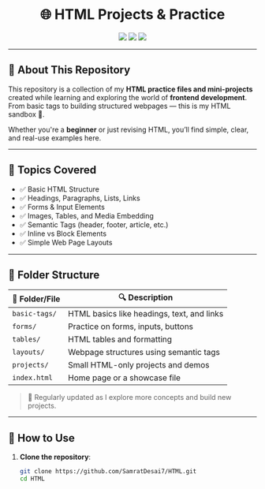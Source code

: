 <h1 align="center">🌐 HTML Projects & Practice</h1>

<p align="center">
  <img src="https://img.shields.io/github/repo-size/SamratDesai7/HTML?style=for-the-badge" />
  <img src="https://img.shields.io/github/languages/top/SamratDesai7/HTML?style=for-the-badge" />
  <img src="https://img.shields.io/github/last-commit/SamratDesai7/HTML?style=for-the-badge" />
</p>

---

## 📌 About This Repository

This repository is a collection of my **HTML practice files and mini-projects** created while learning and exploring the world of **frontend development**. From basic tags to building structured webpages — this is my HTML sandbox 🧪.

Whether you're a **beginner** or just revising HTML, you’ll find simple, clear, and real-use examples here.

---

## 🧱 Topics Covered

- ✅ Basic HTML Structure
- ✅ Headings, Paragraphs, Lists, Links
- ✅ Forms & Input Elements
- ✅ Images, Tables, and Media Embedding
- ✅ Semantic Tags (header, footer, article, etc.)
- ✅ Inline vs Block Elements
- ✅ Simple Web Page Layouts

---

## 📂 Folder Structure

| 📁 Folder/File     | 🔍 Description                        |
|-------------------|----------------------------------------|
| `basic-tags/`     | HTML basics like headings, text, and links |
| `forms/`          | Practice on forms, inputs, buttons     |
| `tables/`         | HTML tables and formatting             |
| `layouts/`        | Webpage structures using semantic tags |
| `projects/`       | Small HTML-only projects and demos     |
| `index.html`      | Home page or a showcase file           |

> 🔧 Regularly updated as I explore more concepts and build new projects.

---

## 🚀 How to Use

1. **Clone the repository**:
   ```bash
   git clone https://github.com/SamratDesai7/HTML.git
   cd HTML